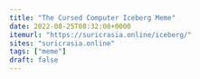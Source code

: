 ```yaml
---
title: "The Cursed Computer Iceberg Meme"
date: 2022-08-25T08:32:08+0000
itemurl: "https://suricrasia.online/iceberg/"
sites: "suricrasia.online"
tags: ["meme"]
draft: false
---
```

